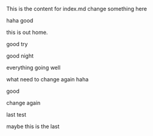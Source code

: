 This is the content for index.md
change something here

haha good

this is out home.

good try

good night

everything going well

what
need to change again
haha

good

change again

last test

maybe this is the last

